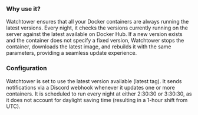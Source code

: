 ### Why use it?

Watchtower ensures that all your Docker containers are always running the latest versions. Every night, it checks the versions currently running on the server against the latest available on Docker Hub. If a new version exists and the container does not specify a fixed version, Watchtower stops the container, downloads the latest image, and rebuilds it with the same parameters, providing a seamless update experience.

### Configuration

Watchtower is set to use the latest version available (latest tag). It sends notifications via a Discord webhook whenever it updates one or more containers. It is scheduled to run every night at either 2:30:30 or 3:30:30, as it does not account for daylight saving time (resulting in a 1-hour shift from UTC).
